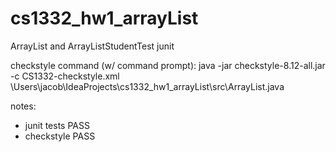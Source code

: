 # cs1332_hw1_arrayList
ArrayList and ArrayListStudentTest junit

checkstyle command (w/ command prompt):
java -jar checkstyle-8.12-all.jar -c CS1332-checkstyle.xml \Users\jacob\IdeaProjects\cs1332_hw1_arrayList\src\ArrayList.java

notes:
- junit tests PASS
- checkstyle PASS
